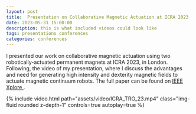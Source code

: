 ```yaml
---
layout: post
title:  Presentation on Collaborative Magnetic Actuation at ICRA 2023
date: 2023-05-31 15:00:00
description: this is what included videos could look like
tags: presentations conferences
categories: conferences
---
```

I presented our work on collaborative magnetic actuation using two robotically-actuated permanent magnets at ICRA 2023, in London. Following, the video of my presentation, where I discuss the advantages and need for generating high intensity and dexterity magnetic fields to actuate magnetic continuum robots. The full paper can be found on <a href='https://ieeexplore.ieee.org/abstract/document/9911989'> IEEE Xplore </a>.

<div class="row mt-3">
<div class="col-sm mt-3 mt-md-0">
    {% include video.html path="assets/video/ICRA_TRO_23.mp4" class="img-fluid rounded z-depth-1" controls=true autoplay=true %}
</div>
</div>
